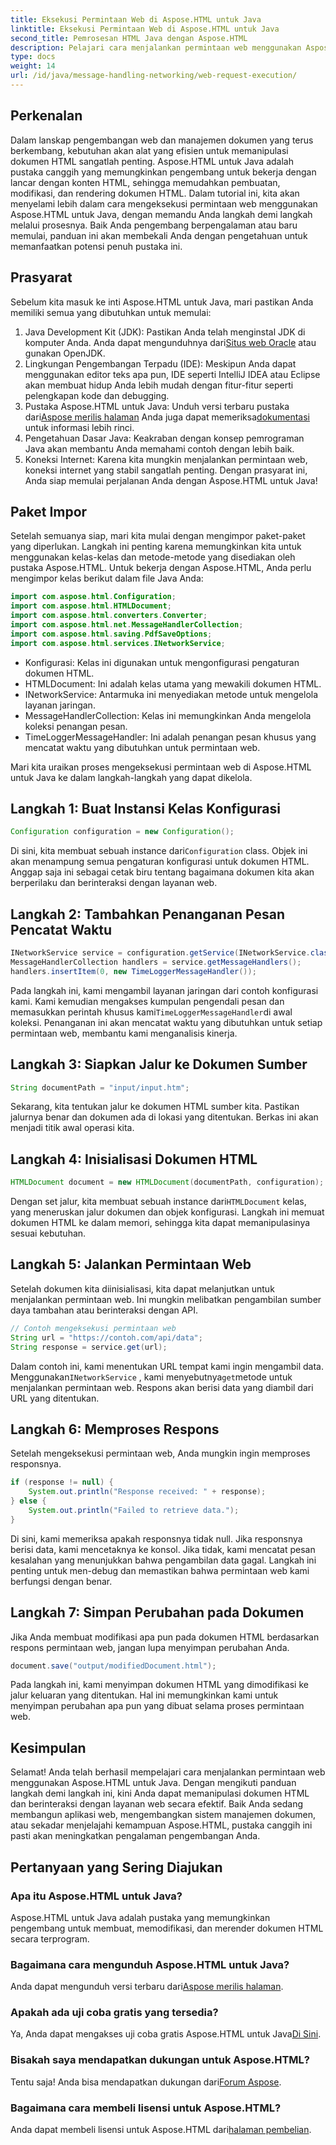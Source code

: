 ```yaml
---
title: Eksekusi Permintaan Web di Aspose.HTML untuk Java
linktitle: Eksekusi Permintaan Web di Aspose.HTML untuk Java
second_title: Pemrosesan HTML Java dengan Aspose.HTML
description: Pelajari cara menjalankan permintaan web menggunakan Aspose.HTML untuk Java dengan panduan langkah demi langkah yang komprehensif ini. Tingkatkan keterampilan manajemen dokumen HTML Anda.
type: docs
weight: 14
url: /id/java/message-handling-networking/web-request-execution/
---
```

## Perkenalan
Dalam lanskap pengembangan web dan manajemen dokumen yang terus berkembang, kebutuhan akan alat yang efisien untuk memanipulasi dokumen HTML sangatlah penting. Aspose.HTML untuk Java adalah pustaka canggih yang memungkinkan pengembang untuk bekerja dengan lancar dengan konten HTML, sehingga memudahkan pembuatan, modifikasi, dan rendering dokumen HTML. Dalam tutorial ini, kita akan menyelami lebih dalam cara mengeksekusi permintaan web menggunakan Aspose.HTML untuk Java, dengan memandu Anda langkah demi langkah melalui prosesnya. Baik Anda pengembang berpengalaman atau baru memulai, panduan ini akan membekali Anda dengan pengetahuan untuk memanfaatkan potensi penuh pustaka ini.
## Prasyarat
Sebelum kita masuk ke inti Aspose.HTML untuk Java, mari pastikan Anda memiliki semua yang dibutuhkan untuk memulai:
1.  Java Development Kit (JDK): Pastikan Anda telah menginstal JDK di komputer Anda. Anda dapat mengunduhnya dari[Situs web Oracle](https://www.oracle.com/java/technologies/javase-jdk11-downloads.html) atau gunakan OpenJDK.
2. Lingkungan Pengembangan Terpadu (IDE): Meskipun Anda dapat menggunakan editor teks apa pun, IDE seperti IntelliJ IDEA atau Eclipse akan membuat hidup Anda lebih mudah dengan fitur-fitur seperti pelengkapan kode dan debugging.
3.  Pustaka Aspose.HTML untuk Java: Unduh versi terbaru pustaka dari[Aspose merilis halaman](https://releases.aspose.com/html/java/) Anda juga dapat memeriksa[dokumentasi](https://reference.aspose.com/html/java/) untuk informasi lebih rinci.
4. Pengetahuan Dasar Java: Keakraban dengan konsep pemrograman Java akan membantu Anda memahami contoh dengan lebih baik.
5. Koneksi Internet: Karena kita mungkin menjalankan permintaan web, koneksi internet yang stabil sangatlah penting.
Dengan prasyarat ini, Anda siap memulai perjalanan Anda dengan Aspose.HTML untuk Java!
## Paket Impor
Setelah semuanya siap, mari kita mulai dengan mengimpor paket-paket yang diperlukan. Langkah ini penting karena memungkinkan kita untuk menggunakan kelas-kelas dan metode-metode yang disediakan oleh pustaka Aspose.HTML.
Untuk bekerja dengan Aspose.HTML, Anda perlu mengimpor kelas berikut dalam file Java Anda:
```java
import com.aspose.html.Configuration;
import com.aspose.html.HTMLDocument;
import com.aspose.html.converters.Converter;
import com.aspose.html.net.MessageHandlerCollection;
import com.aspose.html.saving.PdfSaveOptions;
import com.aspose.html.services.INetworkService;
```

- Konfigurasi: Kelas ini digunakan untuk mengonfigurasi pengaturan dokumen HTML.
- HTMLDocument: Ini adalah kelas utama yang mewakili dokumen HTML.
- INetworkService: Antarmuka ini menyediakan metode untuk mengelola layanan jaringan.
- MessageHandlerCollection: Kelas ini memungkinkan Anda mengelola koleksi penangan pesan.
- TimeLoggerMessageHandler: Ini adalah penangan pesan khusus yang mencatat waktu yang dibutuhkan untuk permintaan web.

Mari kita uraikan proses mengeksekusi permintaan web di Aspose.HTML untuk Java ke dalam langkah-langkah yang dapat dikelola.
## Langkah 1: Buat Instansi Kelas Konfigurasi
```java
Configuration configuration = new Configuration();
```

 Di sini, kita membuat sebuah instance dari`Configuration` class. Objek ini akan menampung semua pengaturan konfigurasi untuk dokumen HTML. Anggap saja ini sebagai cetak biru tentang bagaimana dokumen kita akan berperilaku dan berinteraksi dengan layanan web.
## Langkah 2: Tambahkan Penanganan Pesan Pencatat Waktu
```java
INetworkService service = configuration.getService(INetworkService.class);
MessageHandlerCollection handlers = service.getMessageHandlers();
handlers.insertItem(0, new TimeLoggerMessageHandler());
```

 Pada langkah ini, kami mengambil layanan jaringan dari contoh konfigurasi kami. Kami kemudian mengakses kumpulan pengendali pesan dan memasukkan perintah khusus kami`TimeLoggerMessageHandler`di awal koleksi. Penanganan ini akan mencatat waktu yang dibutuhkan untuk setiap permintaan web, membantu kami menganalisis kinerja.
## Langkah 3: Siapkan Jalur ke Dokumen Sumber
```java
String documentPath = "input/input.htm";
```

Sekarang, kita tentukan jalur ke dokumen HTML sumber kita. Pastikan jalurnya benar dan dokumen ada di lokasi yang ditentukan. Berkas ini akan menjadi titik awal operasi kita.
## Langkah 4: Inisialisasi Dokumen HTML
```java
HTMLDocument document = new HTMLDocument(documentPath, configuration);
```

 Dengan set jalur, kita membuat sebuah instance dari`HTMLDocument` kelas, yang meneruskan jalur dokumen dan objek konfigurasi. Langkah ini memuat dokumen HTML ke dalam memori, sehingga kita dapat memanipulasinya sesuai kebutuhan.
## Langkah 5: Jalankan Permintaan Web
Setelah dokumen kita diinisialisasi, kita dapat melanjutkan untuk menjalankan permintaan web. Ini mungkin melibatkan pengambilan sumber daya tambahan atau berinteraksi dengan API.
```java
// Contoh mengeksekusi permintaan web
String url = "https://contoh.com/api/data";
String response = service.get(url);
```

 Dalam contoh ini, kami menentukan URL tempat kami ingin mengambil data. Menggunakan`INetworkService` , kami menyebutnya`get`metode untuk menjalankan permintaan web. Respons akan berisi data yang diambil dari URL yang ditentukan.
## Langkah 6: Memproses Respons
Setelah mengeksekusi permintaan web, Anda mungkin ingin memproses responsnya.
```java
if (response != null) {
    System.out.println("Response received: " + response);
} else {
    System.out.println("Failed to retrieve data.");
}
```
Di sini, kami memeriksa apakah responsnya tidak null. Jika responsnya berisi data, kami mencetaknya ke konsol. Jika tidak, kami mencatat pesan kesalahan yang menunjukkan bahwa pengambilan data gagal. Langkah ini penting untuk men-debug dan memastikan bahwa permintaan web kami berfungsi dengan benar.
## Langkah 7: Simpan Perubahan pada Dokumen
Jika Anda membuat modifikasi apa pun pada dokumen HTML berdasarkan respons permintaan web, jangan lupa menyimpan perubahan Anda.
```java
document.save("output/modifiedDocument.html");
```

Pada langkah ini, kami menyimpan dokumen HTML yang dimodifikasi ke jalur keluaran yang ditentukan. Hal ini memungkinkan kami untuk menyimpan perubahan apa pun yang dibuat selama proses permintaan web.
## Kesimpulan
Selamat! Anda telah berhasil mempelajari cara menjalankan permintaan web menggunakan Aspose.HTML untuk Java. Dengan mengikuti panduan langkah demi langkah ini, kini Anda dapat memanipulasi dokumen HTML dan berinteraksi dengan layanan web secara efektif. Baik Anda sedang membangun aplikasi web, mengembangkan sistem manajemen dokumen, atau sekadar menjelajahi kemampuan Aspose.HTML, pustaka canggih ini pasti akan meningkatkan pengalaman pengembangan Anda.
## Pertanyaan yang Sering Diajukan
### Apa itu Aspose.HTML untuk Java?
Aspose.HTML untuk Java adalah pustaka yang memungkinkan pengembang untuk membuat, memodifikasi, dan merender dokumen HTML secara terprogram.
### Bagaimana cara mengunduh Aspose.HTML untuk Java?
 Anda dapat mengunduh versi terbaru dari[Aspose merilis halaman](https://releases.aspose.com/html/java/).
### Apakah ada uji coba gratis yang tersedia?
 Ya, Anda dapat mengakses uji coba gratis Aspose.HTML untuk Java[Di Sini](https://releases.aspose.com/).
### Bisakah saya mendapatkan dukungan untuk Aspose.HTML?
 Tentu saja! Anda bisa mendapatkan dukungan dari[Forum Aspose](https://forum.aspose.com/c/html/29).
### Bagaimana cara membeli lisensi untuk Aspose.HTML?
 Anda dapat membeli lisensi untuk Aspose.HTML dari[halaman pembelian](https://purchase.aspose.com/buy).